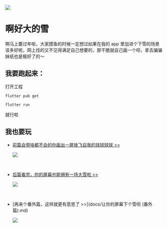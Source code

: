 ![](https://s3.ax1x.com/2020/12/24/rc84xK.jpg)


# 啊好大的雪

啊马上要过年啦，大家摸鱼的时候一定想过如果在我的 app 里加进个下雪的场景该多好呢，网上找的又不见得满足自己想要的，那干脆就自己画一个呗，拿去骗骗妹纸也是极好了的～


## 我要跑起来：

打开工程 

`flutter pub get `

`flutter run`

就行啦

## 我也要玩
- [前篇会带啥都不会的你画出一屏放飞自我的球球球球 >>](docs/让你的屏幕下个雪呗（前篇）.md)

	![](https://s3.ax1x.com/2020/12/21/rBM4qf.gif)
	
</br>

- [后篇看完，你的屏幕也能拥有一场大雪啦 >>](docs/让你的屏幕下个雪呗（后篇）.md)

	![](https://s3.ax1x.com/2020/12/21/rBJ8yj.gif)

</br>


- [再来个番外篇，这样就更有意思了 >>](docs/让你的屏幕下个雪呗 (番外篇).md)

	![](https://s3.ax1x.com/2020/12/25/rfm7fx.gif)
	
</br>